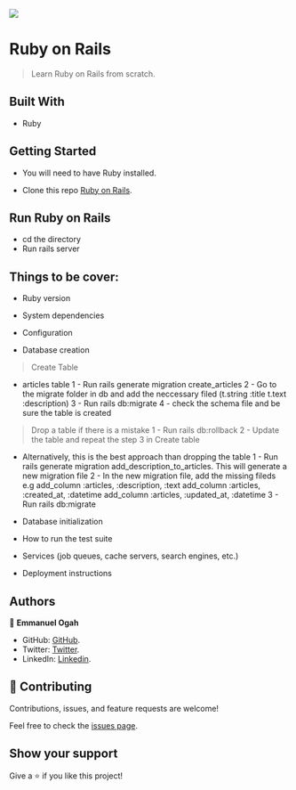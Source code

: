 ![](https://img.shields.io/badge/Microverse-blueviolet)

# Ruby on Rails

> Learn Ruby on Rails from scratch.


## Built With

- Ruby

## Getting Started

- You will need to have Ruby installed.

- Clone this repo [Ruby on Rails](https://github.com/Emmy-github-webdev/ruby-on-rails).

## Run Ruby on Rails

- cd the directory
- Run rails server

## Things to be cover:

* Ruby version

* System dependencies

* Configuration

* Database creation
> Create Table
- articles table
1 - Run rails generate migration create_articles
2 - Go to the migrate folder in db and add the neccessary filed (t.string :title t.text :description)
3 - Run rails db:migrate
4 - check the schema file and be sure the table is created

> Drop a table if there is a mistake
1 - Run rails db:rollback
2 - Update the table and repeat the step 3 in Create table
- Alternatively, this is the best approach than dropping the table
1 - Run rails generate migration add_description_to_articles. This will generate a new migration file
2 - In the new migration file, add the missing fileds e.g
add_column :articles, :description, :text
add_column :articles, :created_at, :datetime
add_column :articles, :updated_at, :datetime
3 - Run rails db:migrate

* Database initialization

* How to run the test suite

* Services (job queues, cache servers, search engines, etc.)

* Deployment instructions


## Authors

👤 **Emmanuel Ogah**

- GitHub: [GitHub](https://github.com/Emmy-github-webdev).
- Twitter: [Twitter](https://twitter.com/OgaemmanuelOga).
- LinkedIn: [Linkedin](https://www.linkedin.com/in/emmanuel-oga-16171584/).


## 🤝 Contributing

Contributions, issues, and feature requests are welcome!

Feel free to check the [issues page](https://github.com/Emmy-github-webdev/ruby-on-rails/issues).

## Show your support

Give a ⭐️ if you like this project!


